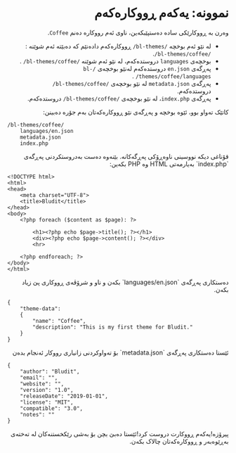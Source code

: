 <div dir="rtl">
	
# نموونە: یەکەم ڕووکارەکەم
<!-- position: 101 -->

وەرن بە ڕووکارێکی سادە دەستپێبکەین، ناوی ئەم رووکارە دەنم `Coffee`.

- لە نێو ئەم بوخچە `/bl-themes/` ڕووکارەکەم دادەنێم کە دەبێتە ئەم شوێنە : `/bl-themes/coffee/`.
- بوخچەی  `languages` دروستدەکەم، لە نێو ئەم شوێنە `/bl-themes/coffee/` .
- پەڕگەی `en.json` دروستدەکەم لەنێو بوخچەی `/bl-themes/coffee/languages/` .
- پەڕگەی `metadata.json` لە نێو بوخچەی `/bl-themes/coffee/` دروستدەکەم.
- پەڕگەی `index.php`، لە نێو بوخچەی `/bl-themes/coffee/` دروستدەکەم.

کاتێک تەواو بوو، ئێوە بوخچە و پەڕگەی نێو ڕووکارەکەتان بەم جۆرە دەبینن:
</div>
	
```
/bl-themes/coffee/
	languages/en.json
	metadata.json
	index.php
```

<div dir="rtl">
قۆناغی دیکە نووسینی ناوەڕۆکی پەڕگەکانە. بێنەوە دەست بەدروستکردنی پەڕگەی  `index.php`  بەیارمەتی HTML وە PHP بکەین:
</div>

```
<!DOCTYPE html>
<html>
<head>
	<meta charset="UTF-8">
	<title>Bludit</title>
</head>
<body>
	<?php foreach ($content as $page): ?>

		<h1><?php echo $page->title(); ?></h1>
		<div><?php echo $page->content(); ?></div>
		<hr>

	<?php endforeach; ?>
</body>
</html>
```

<div dir="rtl">
دەستکاری پەڕگەی `languages/en.json` بکەن و ناو و شرۆڤەی ڕووکاری پێ زیاد بکەن.
</div>

```
{
	"theme-data":
	{
		"name": "Coffee",
		"description": "This is my first theme for Bludit."
	}
}
```

<div dir="rtl">
ئێستا دەستکاری پەڕگەی `metadata.json` بۆ تەواوکردنی زانیاری رووکار ئەنجام بدەن
</div>

```
{
	"author": "Bludit",
	"email": "",
	"website": "",
	"version": "1.0",
	"releaseDate": "2019-01-01",
	"license": "MIT",
	"compatible": "3.0",
	"notes": ""
}
```

<div dir="rtl">
پیرۆزە!یەکەم ڕووکارت دروست کرد!ئێستا دەبێ بچن بۆ بەشی رێکخستنەکان لە تەختەی بەڕێوەبەر و ڕووکارەکەتان چالاک بکەن.
</div>
